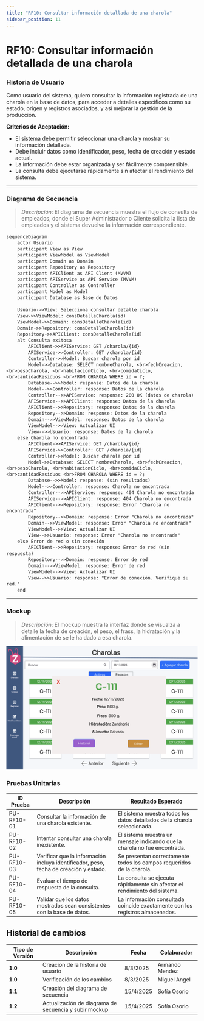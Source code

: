 ```yaml
---
title: "RF10: Consultar información detallada de una charola"  
sidebar_position: 11
---
```


# RF10: Consultar información detallada de una charola

### Historia de Usuario
Como usuario del sistema, quiero consultar la información registrada de una charola en la base de datos, para acceder a detalles específicos como su estado, origen y registros asociados, y así mejorar la gestión de la producción.


  **Criterios de Aceptación:**
  - El sistema debe permitir seleccionar una charola y mostrar su información detallada.
  - Debe incluir datos como identificador, peso, fecha de creación y estado actual.
  - La información debe estar organizada y ser fácilmente comprensible.
  - La consulta debe ejecutarse rápidamente sin afectar el rendimiento del sistema.

---

### Diagrama de Secuencia

> *Descripción*: El diagrama de secuencia muestra el flujo de consulta de empleados, donde el Super Administrador o Cliente solicita la lista de empleados y el sistema devuelve la información correspondiente.

```mermaid
sequenceDiagram
    actor Usuario
    participant View as View
    participant ViewModel as ViewModel
    participant Domain as Domain
    participant Repository as Repository
    participant APIClient as API Client (MVVM)
    participant APIService as API Service (MVVM)
    participant Controller as Controller
    participant Model as Model
    participant Database as Base de Datos

    Usuario->>View: Selecciona consultar detalle charola 
    View->>ViewModel: consDetalleCharola(id)
    ViewModel->>Domain: consDetalleCharola(id)
    Domain->>Repository: consDetalleCharola(id)
    Repository->>APIClient: consDetalleCharola(id)
    alt Consulta exitosa
        APIClient->>APIService: GET /charola/{id}
        APIService->>Controller: GET /charola/{id}
        Controller->>Model: Buscar charola por id
        Model->>Database: SELECT nombreCharola, <br>fechCreacion, <br>pesoCharola, <br>habitacionCiclo, <br>comidaCiclo, <br>cantidadResiduos <br>FROM CHAROLA WHERE id = ?;
        Database-->>Model: response: Datos de la charola
        Model-->>Controller: response: Datos de la charola
        Controller-->>APIService: response: 200 OK (datos de charola)
        APIService-->>APIClient: response: Datos de la charola
        APIClient-->>Repository: response: Datos de la charola
        Repository-->>Domain: response: Datos de la charola
        Domain-->>ViewModel: response: Datos de la charola
        ViewModel-->>View: Actualizar UI
        View-->>Usuario: response: Datos de la charola
    else Charola no encontrada
        APIClient->>APIService: GET /charola/{id}
        APIService->>Controller: GET /charola/{id}
        Controller->>Model: Buscar charola por id
        Model->>Database: SELECT nombreCharola, <br>fechCreacion, <br>pesoCharola, <br>habitacionCiclo, <br>comidaCiclo, <br>cantidadResiduos <br>FROM CHAROLA WHERE id = ?;
        Database-->>Model: response: (sin resultados)
        Model-->>Controller: response: Charola no encontrada
        Controller-->>APIService: response: 404 Charola no encontrada
        APIService-->>APIClient: response: 404 Charola no encontrada
        APIClient-->>Repository: response: Error "Charola no encontrada"
        Repository-->>Domain: response: Error "Charola no encontrada"
        Domain-->>ViewModel: response: Error "Charola no encontrada"
        ViewModel-->>View: Actualizar UI
        View-->>Usuario: response: Error "Charola no encontrada"
    else Error de red o sin conexión
        APIClient-->>Repository: response: Error de red (sin respuesta)
        Repository-->>Domain: response: Error de red
        Domain-->>ViewModel: response: Error de red
        ViewModel-->>View: Actualizar UI
        View-->>Usuario: response: "Error de conexión. Verifique su red."
    end

```

---

### Mockup

> *Descripción*: El mockup muestra la interfaz donde se visualza a detalle la fecha de creación, el peso, el frass, la hidratación y la alimentación de se le ha dado a esa charola.

![alt text](detalle-charola.png)

### Pruebas Unitarias 
| ID Prueba  | Descripción                                               | Resultado Esperado  |
|------------|-----------------------------------------------------------|---------------------|
| PU-RF10-01 | Consultar la información de una charola existente.        | El sistema muestra todos los datos detallados de la charola seleccionada. |
| PU-RF10-02 | Intentar consultar una charola inexistente.               | El sistema muestra un mensaje indicando que la charola no fue encontrada. |
| PU-RF10-03 | Verificar que la información incluya identificador, peso, fecha de creación y estado. | Se presentan correctamente todos los campos requeridos de la charola. |
| PU-RF10-04 | Evaluar el tiempo de respuesta de la consulta.            | La consulta se ejecuta rápidamente sin afectar el rendimiento del sistema. |
| PU-RF10-05 | Validar que los datos mostrados sean consistentes con la base de datos. | La información consultada coincide exactamente con los registros almacenados. |

## Historial de cambios

| **Tipo de Versión** | **Descripción**                      | **Fecha**  | **Colaborador**   |
| ------------------- | ------------------------------------ | ---------- | ----------------- |
| **1.0**             | Creacion de la historia de usuario   | 8/3/2025   | Armando Mendez    |
| **1.0**             | Verificación de los cambios          | 8/3/2025   | Miguel Angel      |
| **1.1**             | Creación del diagrama de secuencia   | 15/4/2025  | Sofía Osorio      |
| **1.2**             | Actualización de diagrama de secuencia y subir mockup  | 15/4/2025  | Sofía Osorio      |
